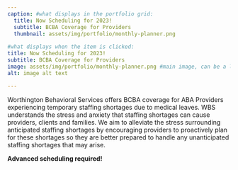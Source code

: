 ```yaml
---
caption: #what displays in the portfolio grid:
  title: Now Scheduling for 2023!
  subtitle: BCBA Coverage for Providers
  thumbnail: assets/img/portfolio/monthly-planner.png
  
#what displays when the item is clicked:
title: Now Scheduling for 2023!
subtitle: BCBA Coverage for Providers
image: assets/img/portfolio/monthly-planner.png #main image, can be a link or a file in assets/img/portfolio
alt: image alt text

---
```

Worthington Behavioral Services offers BCBA coverage for ABA Providers experiencing temporary staffing shortages due to medical leaves. WBS understands the stress and anxiety that staffing shortages can cause providers, clients and families. We aim to alleviate the stress surrounding anticipated staffing shortages by encouraging providers to proactively plan for these shortages so they are better prepared to handle any unanticipated staffing shortages that may arise. 

**Advanced scheduling required!**  